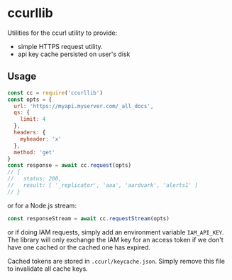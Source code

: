 # ccurllib

Utilities for the ccurl utility to provide:

- simple HTTPS request utility.
- api key cache persisted on user's disk

## Usage

```js
const cc = require('ccurllib')
const opts = {
  url: 'https://myapi.myserver.com/_all_docs',
  qs: {
    limit: 4
  },
  headers: {
    myheader: 'x'
  },
  method: 'get'
}
const response = await cc.request(opts)
// {
//   status: 200,
//   result: [ '_replicator', 'aaa', 'aardvark', 'alerts1' ]
// }
```

or for a Node.js stream:

```js
const responseStream = await cc.requestStream(opts)
```

or if doing IAM requests, simply add an environment variable `IAM_API_KEY`. The library will only exchange the IAM key for an access token if we don't have one cached or the cached one has expired.

Cached tokens are stored in `.ccurl/keycache.json`. Simply remove this file to invalidate all cache keys.
